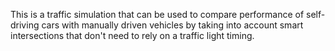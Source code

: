 This is a traffic simulation that can be used to compare performance of self-driving cars with manually driven vehicles by taking into account smart intersections that don't need to rely on a traffic light timing.
